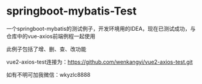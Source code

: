 # springboot-mybatis-Test
一个springboot-mybatis的测试例子，开发环境用的IDEA，现在已测试成功，与仓库中的vue-axios前端例程一起使用

此例子包括了增、删、查、改功能

vue2-axios-test连接为：https://github.com/wenkangyi/vue2-axios-test.git

如有不明可加我微信：wkyzlc8888

